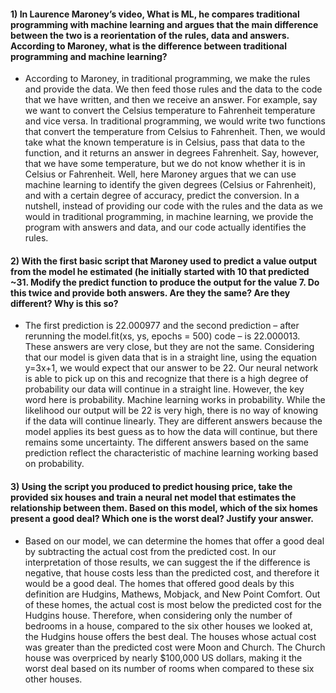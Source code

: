 #### 1)	In Laurence Maroney’s video, What is ML, he compares traditional programming with machine learning and argues that the main difference between the two is a reorientation of the rules, data and answers. According to Maroney, what is the difference between traditional programming and machine learning? 

- According to Maroney, in traditional programming, we make the rules and provide the data. We then feed those rules and the data to the code that we have written, and then we receive an answer. For example, say we want to convert the Celsius temperature to Fahrenheit temperature and vice versa. In traditional programming, we would write two functions that convert the temperature from Celsius to Fahrenheit. Then, we would take what the known temperature is in Celsius, pass that data to the function, and it returns an answer in degrees Fahrenheit. Say, however, that we have some temperature, but we do not know whether it is in Celsius or Fahrenheit. Well, here Maroney argues that we can use machine learning to identify the given degrees (Celsius or Fahrenheit), and with a certain degree of accuracy, predict the conversion. In a nutshell, instead of providing our code with the rules and the data as we would in traditional programming, in machine learning, we provide the program with answers and data, and our code actually identifies the rules. 

#### 2)	With the first basic script that Maroney used to predict a value output from the model he estimated (he initially started with 10 that predicted ~31. Modify the predict function to produce the output for the value 7. Do this twice and provide both answers. Are they the same? Are they different? Why is this so?

- The first prediction is 22.000977 and the second prediction – after rerunning the model.fit(xs, ys, epochs = 500) code – is 22.000013. These answers are very close, but they are not the same. Considering that our model is given data that is in a straight line, using the equation y=3x+1, we would expect that our answer to be 22. Our neural network is able to pick up on this and recognize that there is a high degree of probability our data will continue in a straight line. However, the key word here is probability. Machine learning works in probability. While the likelihood our output will be 22 is very high, there is no way of knowing if the data will continue linearly. They are different answers because the model applies its best guess as to how the data will continue, but there remains some uncertainty. The different answers based on the same prediction reflect the characteristic of machine learning working based on probability. 

#### 3)	Using the script you produced to predict housing price, take the provided six houses and train a neural net model that estimates the relationship between them. Based on this model, which of the six homes present a good deal? Which one is the worst deal? Justify your answer.

- Based on our model, we can determine the homes that offer a good deal by subtracting the actual cost from the predicted cost. In our interpretation of those results, we can suggest the if the difference is negative, that house costs less than the predicted cost, and therefore it would be a good deal. The homes that offered good deals by this definition are Hudgins, Mathews, Mobjack, and New Point Comfort. Out of these homes, the actual cost is most below the predicted cost for the Hudgins house. Therefore, when considering only the number of bedrooms in a house, compared to the six other houses we looked at, the Hudgins house offers the best deal. The houses whose actual cost was greater than the predicted cost were Moon and Church. The Church house was overpriced by nearly $100,000 US dollars, making it the worst deal based on its number of rooms when compared to these six other houses.
